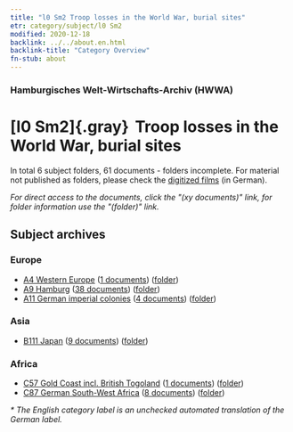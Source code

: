 ```yaml
---
title: "l0 Sm2 Troop losses in the World War, burial sites"
etr: category/subject/l0 Sm2
modified: 2020-12-18
backlink: ../../about.en.html
backlink-title: "Category Overview"
fn-stub: about
---
```


### Hamburgisches Welt-Wirtschafts-Archiv (HWWA)
# [l0 Sm2]{.gray}&#8201; Troop losses in the World War, burial sites&#160; 





In total 6 subject folders, 61 documents - folders incomplete.
For material not published as folders, please check the [digitized films](/film/h1_sh) (in German).

_For direct access to the documents, click the "(xy documents)" link, for folder information use the "(folder)" link._

## Subject archives



### Europe

- [A4 Western Europe](../../../geo/about.en.html#A4) (<a href="https://dfg-viewer.de/show/?tx_dlf[id]=https://pm20.zbw.eu/mets/sh/1408xx/140897/1447xx/144786/public.mets.en.xml" target="_blank">1 documents</a>) ([folder](http://purl.org/pressemappe20/folder/sh/140897,144786))
- [A9 Hamburg](../../../geo/about.en.html#A9) (<a href="https://dfg-viewer.de/show/?tx_dlf[id]=https://pm20.zbw.eu/mets/sh/1409xx/140905/1447xx/144786/public.mets.en.xml" target="_blank">38 documents</a>) ([folder](http://purl.org/pressemappe20/folder/sh/140905,144786))
- [A11 German imperial colonies](../../../geo/about.en.html#A11) (<a href="https://dfg-viewer.de/show/?tx_dlf[id]=https://pm20.zbw.eu/mets/sh/1409xx/140960/1447xx/144786/public.mets.en.xml" target="_blank">4 documents</a>) ([folder](http://purl.org/pressemappe20/folder/sh/140960,144786))

### Asia

- [B111 Japan](../../../geo/about.en.html#B111) (<a href="https://dfg-viewer.de/show/?tx_dlf[id]=https://pm20.zbw.eu/mets/sh/1412xx/141272/1447xx/144786/public.mets.en.xml" target="_blank">9 documents</a>) ([folder](http://purl.org/pressemappe20/folder/sh/141272,144786))

### Africa

- [C57 Gold Coast incl. British Togoland](../../../geo/about.en.html#C57) (<a href="https://dfg-viewer.de/show/?tx_dlf[id]=https://pm20.zbw.eu/mets/sh/1414xx/141406/1447xx/144786/public.mets.en.xml" target="_blank">1 documents</a>) ([folder](http://purl.org/pressemappe20/folder/sh/141406,144786))
- [C87 German South-West Africa](../../../geo/about.en.html#C87) (<a href="https://dfg-viewer.de/show/?tx_dlf[id]=https://pm20.zbw.eu/mets/sh/1414xx/141450/1447xx/144786/public.mets.en.xml" target="_blank">8 documents</a>) ([folder](http://purl.org/pressemappe20/folder/sh/141450,144786))


_* The English category label is an unchecked automated translation of the German label._

